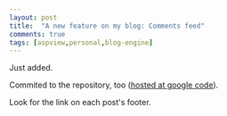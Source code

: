 ```yaml
---
layout: post
title:  "A new feature on my blog: Comments feed"
comments: true
tags: [aspview,personal,blog-engine]
---
```



Just added.

Commited to the repository, too ([hosted at google code](http://code.google.com/p/kenegozi-weblog/)).

Look for the link on each post's footer.

